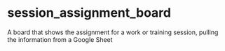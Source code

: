 # session_assignment_board
A board that shows the assignment for a work or training session, pulling the information from a Google Sheet
